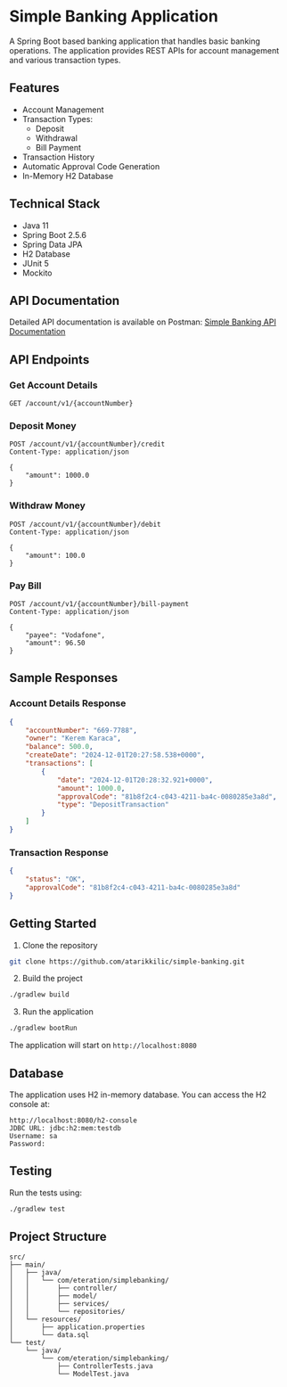# Simple Banking Application

A Spring Boot based banking application that handles basic banking operations. The application provides REST APIs for account management and various transaction types.

## Features

- Account Management
- Transaction Types:
  - Deposit
  - Withdrawal
  - Bill Payment
- Transaction History
- Automatic Approval Code Generation
- In-Memory H2 Database

## Technical Stack

- Java 11
- Spring Boot 2.5.6
- Spring Data JPA
- H2 Database
- JUnit 5
- Mockito

## API Documentation

Detailed API documentation is available on Postman:
[Simple Banking API Documentation](https://documenter.getpostman.com/view/16047776/2sAYBYgVyC)

## API Endpoints

### Get Account Details
```http
GET /account/v1/{accountNumber}
```

### Deposit Money
```http
POST /account/v1/{accountNumber}/credit
Content-Type: application/json

{
    "amount": 1000.0
}
```

### Withdraw Money
```http
POST /account/v1/{accountNumber}/debit
Content-Type: application/json

{
    "amount": 100.0
}
```

### Pay Bill
```http
POST /account/v1/{accountNumber}/bill-payment
Content-Type: application/json

{
    "payee": "Vodafone",
    "amount": 96.50
}
```

## Sample Responses

### Account Details Response
```json
{
    "accountNumber": "669-7788",
    "owner": "Kerem Karaca",
    "balance": 500.0,
    "createDate": "2024-12-01T20:27:58.538+0000",
    "transactions": [
        {
            "date": "2024-12-01T20:28:32.921+0000",
            "amount": 1000.0,
            "approvalCode": "81b8f2c4-c043-4211-ba4c-0080285e3a8d",
            "type": "DepositTransaction"
        }
    ]
}
```

### Transaction Response
```json
{
    "status": "OK",
    "approvalCode": "81b8f2c4-c043-4211-ba4c-0080285e3a8d"
}
```

## Getting Started

1. Clone the repository
```bash
git clone https://github.com/atarikkilic/simple-banking.git
```

2. Build the project
```bash
./gradlew build
```

3. Run the application
```bash
./gradlew bootRun
```

The application will start on `http://localhost:8080`

## Database

The application uses H2 in-memory database. You can access the H2 console at:
```
http://localhost:8080/h2-console
JDBC URL: jdbc:h2:mem:testdb
Username: sa
Password: 
```

## Testing

Run the tests using:
```bash
./gradlew test
```

## Project Structure

```
src/
├── main/
│   ├── java/
│   │   └── com/eteration/simplebanking/
│   │       ├── controller/
│   │       ├── model/
│   │       ├── services/
│   │       └── repositories/
│   └── resources/
│       ├── application.properties
│       └── data.sql
└── test/
    └── java/
        └── com/eteration/simplebanking/
            ├── ControllerTests.java
            └── ModelTest.java
```
